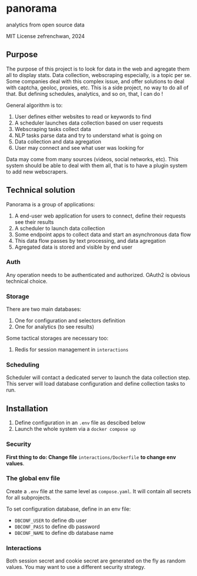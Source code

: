 # panorama
analytics from open source data

MIT License
zefrenchwan, 2024

## Purpose

The purpose of this project is to look for data in the web and agregate them all to display stats.
Data collection, webscraping especially, is a topic per se. 
Some companies deal with this complex issue, and offer solutions to deal with captcha, geoloc, proxies, etc. 
This is a side project, no way to do all of that. 
But defining schedules, analytics, and so on, that, I can do !


General algorithm is to:
1. User defines either websites to read or keywords to find 
2. A scheduler launches data collection based on user requests 
3. Webscraping tasks collect data
4. NLP tasks parse data and try to understand what is going on
5. Data collection and data agregation 
6. User may connect and see what user was looking for

Data may come from many sources (videos, social networks, etc). 
This system should be able to deal with them all, that is to have a plugin system to add new webscrapers. 

## Technical solution 

Panorama is a group of applications: 
1. A end-user web application for users to connect, define their requests see their results
2. A scheduler to launch data collection 
3. Some endpoint apps to collect data and start an asynchronous data flow
4. This data flow passes by text processing, and data agregation 
5. Agregated data is stored and visible by end user

### Auth

Any operation needs to be authenticated and authorized. 
OAuth2 is obvious technical choice. 


### Storage 

There are two main databases: 
1. One for configuration and selectors definition
2. One for analytics (to see results)

Some tactical storages are necessary too:
1. Redis for session management in `interactions`

### Scheduling 

Scheduler will contact a dedicated server to launch the data collection step. 
This server will load database configuration and define collection tasks to run. 

## Installation

1. Define configuration in an `.env` file as descibed below
2. Launch the whole system via a `docker compose up` 

### Security 

**First thing to do: Change file** `interactions/Dockerfile` **to change env values**. 

### The global env file

Create a `.env` file at the same level as `compose.yaml`. 
It will contain all secrets for all subprojects. 

To set configuration database, define in an env file:
* `DBCONF_USER` to define db user 
* `DBCONF_PASS` to define db password 
* `DBCONF_NAME` to define db database name


### Interactions

Both session secret and cookie secret are generated on the fly as random values. 
You may want to use a different security strategy. 
